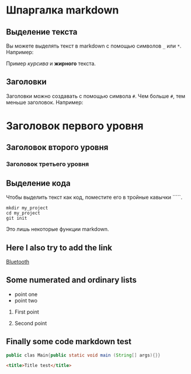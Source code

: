 # Шпаргалка markdown

## Выделение текста

Вы можете выделять текст в markdown с помощью символов `_` или `*`. Например:

Пример _курсива_ и **жирного** текста.

## Заголовки

Заголовки можно создавать с помощью символа `#`. Чем больше `#`, тем меньше заголовок. Например:

# Заголовок первого уровня
## Заголовок второго уровня
### Заголовок третьего уровня

## Выделение кода

Чтобы выделить текст как код, поместите его в тройные кавычки `````. 

```
mkdir my_project
cd my_project
git init
```
Это лишь некоторые функции markdown.

## Here I also try to add the link

[Bluetooth](https://bluetooth.com "Here is a Bluetooth page")

## Some numerated and ordinary lists

* point one
* point two

1. First point

2. Second point

## Finally some code markdown test

```java
public clas Main{public static void main (String[] args){}}
```

```html
<title>Title test</title>
```

